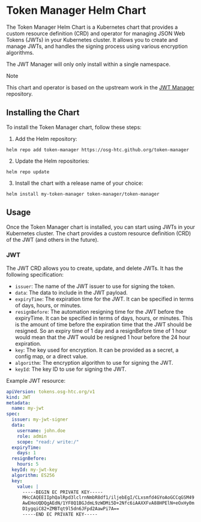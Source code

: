 # Token Manager Helm Chart

The Token Manager Helm Chart is a Kubernetes chart that provides a custom resource definition (CRD) and operator for managing JSON Web Tokens (JWTs) in your Kubernetes cluster. It allows you to create and manage JWTs, and handles the signing process using various encryption algorithms.

The JWT Manager will only only install within a single namespace.

> [!NOTE]  
> This chart and operator is based on the upstream work in the [JWT Manager](https://github.com/chximn/jwt-manager) repository.

## Installing the Chart

To install the Token Manager chart, follow these steps:

1. Add the Helm repository:

```shell
helm repo add token-manager https://osg-htc.github.org/token-manager
```

2. Update the Helm repositories:
```shell
helm repo update
```

3. Install the chart with a release name of your choice:
```shell
helm install my-token-manager token-manager/token-manager
```


## Usage
Once the Token Manager chart is installed, you can start using JWTs in your Kubernetes cluster. The chart provides a custom resource definition (CRD) of the JWT (and others in the future).

### JWT
The JWT CRD allows you to create, update, and delete JWTs. It has the following specification:

* `issuer`: The name of the JWT issuer to use for signing the token.
* `data`: The data to include in the JWT payload.
* `expiryTime`: The expiration time for the JWT. It can be specified in terms of days, hours, or minutes.
* `resignBefore`: The automation resigning time for the JWT before the expiryTime. It can be specified in terms of days, hours, or minutes.  This is the amount of time before the expiration time that the JWT should be resigned.  So an expiry time of 1 day and a resignBefore time of 1 hour would mean that the JWT would be resigned 1 hour before the 24 hour expiration.
* `key`: The key used for encryption. It can be provided as a secret, a config map, or a direct value.
* `algorithm`: The encryption algorithm to use for signing the JWT.
* `keyId`: The key ID to use for signing the JWT.

Example JWT resource:

```yaml
apiVersion: tokens.osg-htc.org/v1
kind: JWT
metadata:
  name: my-jwt
spec:
  issuer: my-jwt-signer
  data:
    username: john.doe
    role: admin
    scope: "read:/ write:/"
  expiryTime:
    days: 1
  resignBefore:
    hours: 5
  keyId: my-jwt-key
  algorithm: ES256
  key:
    value: |
      -----BEGIN EC PRIVATE KEY-----
      MHcCAQEEIIphQalRpd3lclrnNmbR8df1/iljebEgI/CLxsmfd4GYoAoGCCqGSM49
      AwEHoUQDQgAEdN/1YF8Q1BGJdmL9zWDMi5D+2Nfc6iAAXXFvA88HPElN+eOxHy0m
      D1ygqiC82+ZMBTqt9l5dn6JFpd2AawPi7A==
      -----END EC PRIVATE KEY-----
```
